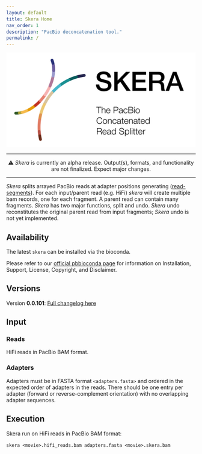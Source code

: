 ```yaml
---
layout: default
title: Skera Home
nav_order: 1
description: "PacBio deconcatenation tool."
permalink: /
---
```


<p align="center">
  <img src="img/skera-header.png" alt="skera logo" width="600px"/>
</p>

***

<center>
⚠️ <i>Skera</i> is currently an alpha release. Output(s), formats, and functionality are not finalized. Expect major changes.
</center>

***

_Skera_ splits arrayed PacBio reads at adapter positions generating
([read-segments](/read-segments)). For each input/parent read (e.g. HiFi)
_skera_ will create multiple bam records, one for each fragment. A parent read
can contain many fragments. _Skera_ has two major functions, split and undo.
_Skera_ undo reconstitutes the original parent read from input fragments;
_Skera_ undo is not yet implemented.

## Availability
The latest `skera` can be installed via the bioconda.

Please refer to our [official pbbioconda
page](https://github.com/PacificBiosciences/pbbioconda) for information on
Installation, Support, License, Copyright, and Disclaimer.

## Versions
Version **0.0.101**: [Full changelog here](/changelog)

## Input
### Reads
HiFi reads in PacBio BAM format.

### Adapters
Adapters must be in FASTA format `<adapters.fasta>` and ordered in the expected 
order of adapters in the reads. There should be one entry per adapter (forward 
or reverse-complement orientation) with no overlapping adapter sequences. 

## Execution
Skera run on HiFi reads in PacBio BAM format:

    skera <movie>.hifi_reads.bam adapters.fasta <movie>.skera.bam
